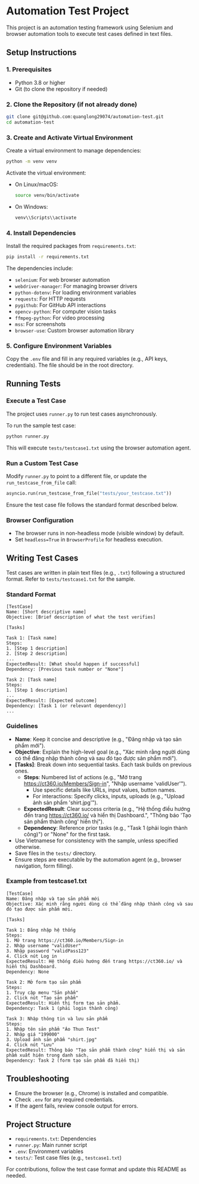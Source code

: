 # Automation Test Project

This project is an automation testing framework using Selenium and browser automation tools to execute test cases defined in text files.

## Setup Instructions

### 1. Prerequisites
- Python 3.8 or higher
- Git (to clone the repository if needed)

### 2. Clone the Repository (if not already done)
```bash
git clone git@github.com:quanglong29074/automation-test.git
cd automation-test
```

### 3. Create and Activate Virtual Environment
Create a virtual environment to manage dependencies:
```bash
python -m venv venv
```

Activate the virtual environment:
- On Linux/macOS:
  ```bash
  source venv/bin/activate
  ```
- On Windows:
  ```bash
  venv\\Scripts\\activate
  ```

### 4. Install Dependencies
Install the required packages from `requirements.txt`:
```bash
pip install -r requirements.txt
```

The dependencies include:
- `selenium`: For web browser automation
- `webdriver-manager`: For managing browser drivers
- `python-dotenv`: For loading environment variables
- `requests`: For HTTP requests
- `pygithub`: For GitHub API interactions
- `opencv-python`: For computer vision tasks
- `ffmpeg-python`: For video processing
- `mss`: For screenshots
- `browser-use`: Custom browser automation library

### 5. Configure Environment Variables
Copy the `.env` file and fill in any required variables (e.g., API keys, credentials). The file should be in the root directory.

## Running Tests

### Execute a Test Case
The project uses `runner.py` to run test cases asynchronously.

To run the sample test case:
```bash
python runner.py
```

This will execute `tests/testcase1.txt` using the browser automation agent.

### Run a Custom Test Case
Modify `runner.py` to point to a different file, or update the `run_testcase_from_file` call:
```python
asyncio.run(run_testcase_from_file("tests/your_testcase.txt"))
```

Ensure the test case file follows the standard format described below.

### Browser Configuration
- The browser runs in non-headless mode (visible window) by default.
- Set `headless=True` in `BrowserProfile` for headless execution.

## Writing Test Cases

Test cases are written in plain text files (e.g., `.txt`) following a structured format. Refer to `tests/testcase1.txt` for the sample.

### Standard Format

```
[TestCase]
Name: [Short descriptive name]
Objective: [Brief description of what the test verifies]

[Tasks]

Task 1: [Task name]
Steps:
1. [Step 1 description]
2. [Step 2 description]
...
ExpectedResult: [What should happen if successful]
Dependency: [Previous task number or "None"]

Task 2: [Task name]
Steps:
1. [Step 1 description]
...
ExpectedResult: [Expected outcome]
Dependency: [Task 1 (or relevant dependency)]
...
```

### Guidelines
- **Name**: Keep it concise and descriptive (e.g., "Đăng nhập và tạo sản phẩm mới").
- **Objective**: Explain the high-level goal (e.g., "Xác minh rằng người dùng có thể đăng nhập thành công và sau đó tạo được sản phẩm mới").
- **[Tasks]**: Break down into sequential tasks. Each task builds on previous ones.
  - **Steps**: Numbered list of actions (e.g., "Mở trang https://ct360.io/Members/Sign-in", "Nhập username 'validUser'").
    - Use specific details like URLs, input values, button names.
    - For interactions: Specify clicks, inputs, uploads (e.g., "Upload ảnh sản phẩm 'shirt.jpg'").
  - **ExpectedResult**: Clear success criteria (e.g., "Hệ thống điều hướng đến trang https://ct360.io/ và hiển thị Dashboard.", "Thông báo 'Tạo sản phẩm thành công' hiển thị").
  - **Dependency**: Reference prior tasks (e.g., "Task 1 (phải login thành công)") or "None" for the first task.
- Use Vietnamese for consistency with the sample, unless specified otherwise.
- Save files in the `tests/` directory.
- Ensure steps are executable by the automation agent (e.g., browser navigation, form filling).

### Example from testcase1.txt
```
[TestCase]
Name: Đăng nhập và tạo sản phẩm mới
Objective: Xác minh rằng người dùng có thể đăng nhập thành công và sau đó tạo được sản phẩm mới.

[Tasks]

Task 1: Đăng nhập hệ thống
Steps:
1. Mở trang https://ct360.io/Members/Sign-in
2. Nhập username "validUser"
3. Nhập password "validPass123"
4. Click nút Log in
ExpectedResult: Hệ thống điều hướng đến trang https://ct360.io/ và hiển thị Dashboard.
Dependency: None

Task 2: Mở form tạo sản phẩm
Steps:
1. Truy cập menu "Sản phẩm"
2. Click nút "Tạo sản phẩm"
ExpectedResult: Hiển thị form tạo sản phẩm.
Dependency: Task 1 (phải login thành công)

Task 3: Nhập thông tin và lưu sản phẩm
Steps:
1. Nhập tên sản phẩm "Áo Thun Test"
2. Nhập giá "199000"
3. Upload ảnh sản phẩm "shirt.jpg"
4. Click nút "Lưu"
ExpectedResult: Thông báo "Tạo sản phẩm thành công" hiển thị và sản phẩm xuất hiện trong danh sách.
Dependency: Task 2 (form tạo sản phẩm đã hiển thị)
```

## Troubleshooting
- Ensure the browser (e.g., Chrome) is installed and compatible.
- Check `.env` for any required credentials.
- If the agent fails, review console output for errors.

## Project Structure
- `requirements.txt`: Dependencies
- `runner.py`: Main runner script
- `.env`: Environment variables
- `tests/`: Test case files (e.g., `testcase1.txt`)

For contributions, follow the test case format and update this README as needed.

